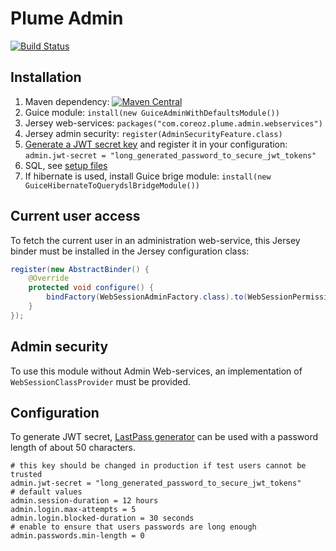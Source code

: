Plume Admin
===========

[![Build Status](https://travis-ci.org/Coreoz/Plume-admin.svg?branch=master)](https://travis-ci.org/Coreoz/Plume-admin)

Installation
------------
1. Maven dependency: [![Maven Central](https://maven-badges.herokuapp.com/maven-central/com.coreoz/plume-admin/badge.svg)](https://maven-badges.herokuapp.com/maven-central/com.coreoz/plume-admin)
2. Guice module: `install(new GuiceAdminWithDefaultsModule())`
3. Jersey web-services: `packages("com.coreoz.plume.admin.webservices")`
4. Jersey admin security: `register(AdminSecurityFeature.class)`
5. [Generate a JWT secret key](#configuration) and register it in your configuration: `admin.jwt-secret = "long_generated_password_to_secure_jwt_tokens"`
6. SQL, see [setup files](plume-admin-ws/sql)
7. If hibernate is used, install Guice brige module: `install(new GuiceHibernateToQuerydslBridgeModule())`

Current user access
-------------------
To fetch the current user in an administration web-service,
this Jersey binder must be installed in the Jersey configuration class:
```java
register(new AbstractBinder() {
	@Override
	protected void configure() {
		bindFactory(WebSessionAdminFactory.class).to(WebSessionPermission.class).in(RequestScoped.class);
	}
});
```

Admin security
--------------
To use this module without Admin Web-services, an implementation of `WebSessionClassProvider` must be provided.

Configuration
-------------
To generate JWT secret, [LastPass generator](https://lastpass.com/generatepassword.php) can be used with a password length of about 50 characters.
```
# this key should be changed in production if test users cannot be trusted
admin.jwt-secret = "long_generated_password_to_secure_jwt_tokens"
# default values
admin.session-duration = 12 hours
admin.login.max-attempts = 5
admin.login.blocked-duration = 30 seconds
# enable to ensure that users passwords are long enough
admin.passwords.min-length = 0
```
